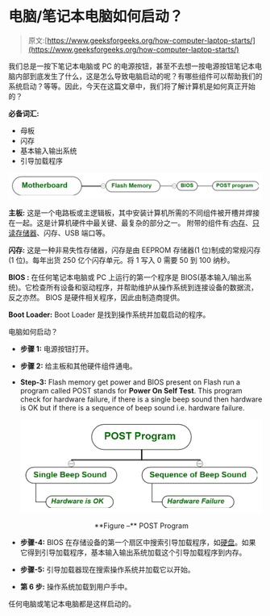 # 电脑/笔记本电脑如何启动？

> 原文:[https://www.geeksforgeeks.org/how-computer-laptop-starts/](https://www.geeksforgeeks.org/how-computer-laptop-starts/)

我们总是一按下笔记本电脑或 PC 的电源按钮，甚至不去想一按电源按钮笔记本电脑内部到底发生了什么，这是怎么导致电脑启动的呢？有哪些组件可以帮助我们的系统启动？等等。因此，今天在这篇文章中，我们将了解计算机是如何真正开始的？

**必备词汇:**

*   母板
*   闪存
*   基本输入输出系统
*   引导加载程序

![](img/63763758cf0827a6614426c6577298d8.png)

**主板:**
这是一个电路板或主逻辑板，其中安装计算机所需的不同组件被开槽并焊接在一起。这是计算机硬件中最关键、最复杂的部分之一。
附带的组件有:[内存](https://www.geeksforgeeks.org/random-access-memory-ram-and-read-only-memory-rom/)、[只读存储器](https://www.geeksforgeeks.org/classification-and-programming-of-read-only-memory-rom/)、闪存、USB 端口等。

**闪存:**
这是一种非易失性存储器，闪存是由 EEPROM 存储器(1 位)制成的常规闪存(1 位)。每年出货 250 亿个闪存单元。将 1 写入 0 需要 50 到 100 纳秒。

**BIOS :**
在任何笔记本电脑或 PC 上运行的第一个程序是 BIOS(基本输入/输出系统)。它检查所有设备和驱动程序，并帮助维护从操作系统到连接设备的数据流，反之亦然。
BIOS 是硬件相关程序，因此由制造商提供。

**Boot Loader:**
Boot Loader 是找到操作系统并加载启动的程序。

电脑如何启动？

*   **步骤 1:**
    电源按钮打开。
*   **步骤 2:**
    给主板和其他硬件组件通电。
*   **Step-3:**
    Flash memory get power and BIOS present on Flash run a program called POST stands for **Power On Self Test**. This program check for hardware failure, if there is a single beep sound then hardware is OK but if there is a sequence of beep sound i.e. hardware failure.

    ![](img/0b539631e5cbbb3727d3bf3bd08c4f8e.png)

    <center>**Figure –** POST Program</center>

*   **步骤-4:**
    BIOS 在存储设备的第一个扇区中搜索引导加载程序，如[硬盘](https://www.geeksforgeeks.org/hard-disk-drive-hdd-secondary-memory/)。如果它得到引导加载程序，基本输入输出系统加载这个引导加载程序到内存。
*   **步骤-5:**
    引导加载器现在搜索操作系统并加载它以开始。
*   **第 6 步:**
    操作系统加载到用户手中。

任何电脑或笔记本电脑都是这样启动的。